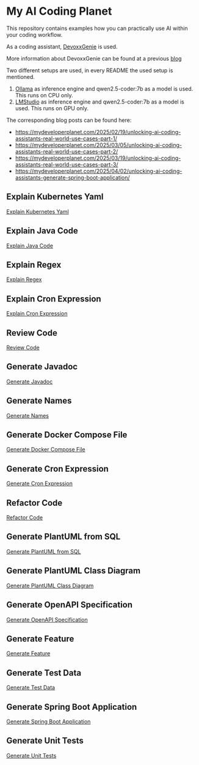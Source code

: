 # My AI Coding Planet

This repository contains examples how you can practically use AI within your coding workflow.

As a coding assistant, [DevoxxGenie](https://github.com/devoxx/DevoxxGenieIDEAPlugin) is used. 

More information about DevoxxGenie can be found at a previous [blog](https://mydeveloperplanet.com/2024/10/08/devoxxgenie-your-ai-assistant-for-idea/)

Two different setups are used, in every README the used setup is mentioned.
1. [Ollama](https://ollama.com/) as inference engine and qwen2.5-coder:7b as a model is used. This runs on CPU only.
2. [LMStudio](https://lmstudio.ai/) as inference engine and qwen2.5-coder:7b as a model is used. This runs on GPU only.

The corresponding blog posts can be found here:
* https://mydeveloperplanet.com/2025/02/19/unlocking-ai-coding-assistants-real-world-use-cases-part-1/
* https://mydeveloperplanet.com/2025/03/05/unlocking-ai-coding-assistants-real-world-use-cases-part-2/
* https://mydeveloperplanet.com/2025/03/19/unlocking-ai-coding-assistants-real-world-use-cases-part-3/
* https://mydeveloperplanet.com/2025/04/02/unlocking-ai-coding-assistants-generate-spring-boot-application/

## Explain Kubernetes Yaml

[Explain Kubernetes Yaml](explain-k8s-yaml/README.md)

## Explain Java Code

[Explain Java Code](explain-java-code/README.md)

## Explain Regex

[Explain Regex](explain-regex/README.md)

## Explain Cron Expression

[Explain Cron Expression](explain-cron/README.md)

## Review Code

[Review Code](review-code/README.md)

## Generate Javadoc

[Generate Javadoc](generate-javadoc/README.md)

## Generate Names

[Generate Names](generate-names/README.md)

## Generate Docker Compose File

[Generate Docker Compose File](generate-docker-compose/README.md)

## Generate Cron Expression

[Generate Cron Expression](generate-cron/README.md)

## Refactor Code

[Refactor Code](refactor-code/README.md)

## Generate PlantUML from SQL

[Generate PlantUML from SQL](generate-plantuml-from-sql/README.md)

## Generate PlantUML Class Diagram

[Generate PlantUML Class Diagram](generate-plantuml-class-diagram/README.md)

## Generate OpenAPI Specification

[Generate OpenAPI Specification](generate-openapi-spec/README.md)

## Generate Feature

[Generate Feature](generate-feature/README.md)

## Generate Test Data

[Generate Test Data](generate-test-data/README.md)

## Generate Spring Boot Application

[Generate Spring Boot Application](generate-spring-boot-app/README.md)

## Generate Unit Tests

[Generate Unit Tests](generate-unit-tests/README.md)